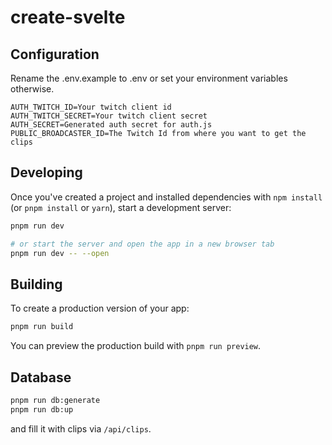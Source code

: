 # create-svelte

## Configuration

Rename the .env.example to .env or set your environment variables otherwise.

```
AUTH_TWITCH_ID=Your twitch client id
AUTH_TWITCH_SECRET=Your twitch client secret
AUTH_SECRET=Generated auth secret for auth.js
PUBLIC_BROADCASTER_ID=The Twitch Id from where you want to get the clips 
```

## Developing

Once you've created a project and installed dependencies with `npm install` (or `pnpm install` or `yarn`), start a development server:

```bash
pnpm run dev

# or start the server and open the app in a new browser tab
pnpm run dev -- --open
```

## Building

To create a production version of your app:

```bash
pnpm run build
```

You can preview the production build with `pnpm run preview`.

## Database

```bash
pnpm run db:generate
pnpm run db:up
```

and fill it with clips via `/api/clips`.
